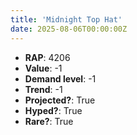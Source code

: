 ```yaml
---
title: 'Midnight Top Hat'
date: 2025-08-06T00:00:00Z
---
```

- **RAP**: 4206
- **Value**: -1
- **Demand level**: -1
- **Trend**: -1
- **Projected?**: True
- **Hyped?**: True
- **Rare?**: True
